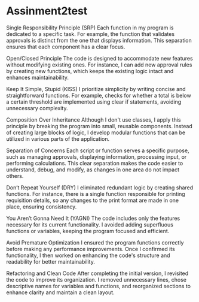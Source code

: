 # Assinment2test
Single Responsibility Principle (SRP)
Each function in my program is dedicated to a specific task. For example, the function that validates approvals is distinct from the one that displays information. This separation ensures that each component has a clear focus.

Open/Closed Principle
The code is designed to accommodate new features without modifying existing ones. For instance, I can add new approval rules by creating new functions, which keeps the existing logic intact and enhances maintainability.

Keep It Simple, Stupid (KISS)
I prioritize simplicity by writing concise and straightforward functions. For example, checks for whether a total is below a certain threshold are implemented using clear if statements, avoiding unnecessary complexity.

Composition Over Inheritance
Although I don't use classes, I apply this principle by breaking the program into small, reusable components. Instead of creating large blocks of logic, I develop modular functions that can be utilized in various parts of the application.

Separation of Concerns
Each script or function serves a specific purpose, such as managing approvals, displaying information, processing input, or performing calculations. This clear separation makes the code easier to understand, debug, and modify, as changes in one area do not impact others.

Don’t Repeat Yourself (DRY)
I eliminated redundant logic by creating shared functions. For instance, there is a single function responsible for printing requisition details, so any changes to the print format are made in one place, ensuring consistency.

You Aren’t Gonna Need It (YAGNI)
The code includes only the features necessary for its current functionality. I avoided adding superfluous functions or variables, keeping the program focused and efficient.

Avoid Premature Optimization
I ensured the program functions correctly before making any performance improvements. Once I confirmed its functionality, I then worked on enhancing the code's structure and readability for better maintainability.

Refactoring and Clean Code
After completing the initial version, I revisited the code to improve its organization. I removed unnecessary lines, chose descriptive names for variables and functions, and reorganized sections to enhance clarity and maintain a clean layout.
